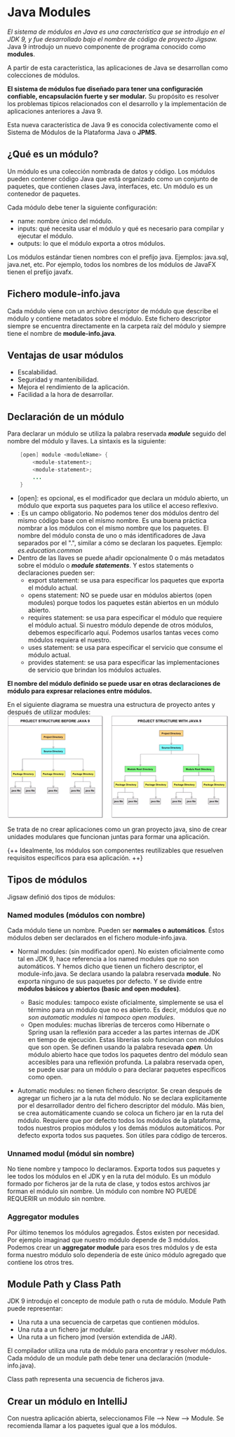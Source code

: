 # Java Modules

_El sistema de módulos en Java es una característica que se introdujo en el JDK 9, y fue desarrollado bajo el nombre de código de proyecto Jigsaw._ Java 9 introdujo un nuevo componente de programa conocido como **modules**.

A partir de esta característica, las aplicaciones de Java se desarrollan como colecciones de módulos.

**El sistema de módulos fue diseñado para tener una configuración confiable, encapsulación fuerte y ser modular.** Su propósito es resolver los problemas típicos relacionados con el desarrollo y la implementación de aplicaciones anteriores a Java 9.

Esta nueva característica de Java 9 es conocida colectivamente como el Sistema de Módulos de la Plataforma Java o **JPMS**.

## ¿Qué es un módulo?

Un módulo es una colección nombrada de datos y código. Los módulos pueden contener código Java que está organizado como un conjunto de paquetes, que contienen clases Java, interfaces, etc.
Un módulo es un contenedor de paquetes.

Cada módulo debe tener la siguiente configuración:
- name: nombre único del módulo.
- inputs: qué necesita usar el módulo y qué es necesario para compilar y ejecutar el módulo.
- outputs: lo que el módulo exporta a otros módulos.

Los módulos estándar tienen nombres con el prefijo java. Ejemplos: java.sql, java.net, etc.
Por ejemplo, todos los nombres de los módulos de JavaFX tienen el prefijo javafx.

## Fichero module-info.java

Cada módulo viene con un archivo descriptor de módulo que describe el módulo y contiene metadatos sobre el módulo. Este fichero descriptor siempre se encuentra directamente en la carpeta raíz del módulo y siempre tiene el nombre de **module-info.java**.

## Ventajas de usar módulos

- Escalabilidad.
- Seguridad y mantenibilidad. 
- Mejora el rendimiento de la aplicación.
- Facilidad a la hora de desarrollar.

## Declaración de un módulo

Para declarar un módulo se utiliza la palabra reservada **_module_** seguido del nombre del módulo y llaves. La sintaxis es la siguiente:

```java
    [open] module <moduleName> {
        <module-statement>;
        <module-statement>;
        ...
    }
```

- [open]: es opcional, es el modificador que declara un módulo abierto, un módulo que exporta sus paquetes para los utilice el acceso reflexivo.
- <moduleName>: Es un campo obligatorio. No podemos tener dos módulos dentro del mismo código base con el mismo nombre. Es una buena práctica nombrar a los módulos con el mismo nombre que los paquetes. El nombre del módulo consta de uno o más identificadores de Java separados por el ".", similar a cómo se declaran los paquetes. Ejemplo: _es.education.common_
- Dentro de las llaves se puede añadir opcionalmente 0 o más metadatos sobre el módulo o **_module statements_**. Y estos statements o declaraciones pueden ser:
    - export statement: se usa para especificar los paquetes que exporta el módulo actual.
    - opens statement: NO se puede usar en módulos abiertos (open modules) porque todos los paquetes están abiertos en un módulo abierto.
    - requires statement: se usa para especificar el módulo que requiere el módulo actual. Si nuestro módulo depende de otros módulos, debemos especificarlo aquí. Podemos usarlos tantas veces como módulos requiera el nuestro.
    - uses statement: se usa para especificar el servicio que consume el módulo actual.
    - provides statement: se usa para especificar las implementaciones de servicio que brindan los módulos actuales.


**El nombre del módulo definido se puede usar en otras declaraciones de módulo para expresar relaciones entre módulos.**

En el siguiente diagrama se muestra una estructura de proyecto antes y después de utilizar modules:
![modules](../img/ud5/projectstructure.png)

Se trata de no crear aplicaciones como un gran proyecto java, sino de crear unidades modulares que funcionan juntas para formar una aplicación.

{++ Idealmente, los módulos son componentes reutilizables que resuelven requisitos específicos para esa aplicación. ++}

## Tipos de módulos

Jigsaw definió dos tipos de módulos:

### Named modules (módulos con nombre)

Cada módulo tiene un nombre. Pueden ser **normales o automáticos**. 
Éstos módulos deben ser declarados en el fichero module-info.java.

- Normal modules: (sin modificador open). No existen oficialmente como tal en JDK 9, hace referencia a los named modules que no son automáticos. Y hemos dicho que tienen un fichero descriptor, el module-info.java. Se declara usando la palabra reservada **module**. No exporta ninguno de sus paquetes por defecto. Y se divide entre **módulos básicos y abiertos (basic and open modules)**.
    - Basic modules: tampoco existe oficialmente, simplemente se usa el término para un módulo que no es abierto. Es decir, módulos que _no son automatic modules ni tampoco open modules_.
    - Open modules:  muchas librerías de terceros como Hibernate o Spring usan la reflexión para acceder a las partes internas de JDK en tiempo de ejecución. Estas librerías solo funcionan con módulos que son open. Se definen usando la palabra resevada **_open_**. Un módulo abierto hace que todos los paquetes dentro del módulo sean accesibles para una reflexión profunda. La palabra reservada open, se puede usar para un módulo o para declarar paquetes específicos como open.

- Automatic modules: no tienen fichero descriptor. Se crean después de agregar un fichero jar a la ruta del módulo. No se declara explícitamente por el desarrollador dentro del fichero descriptor del módulo. Más bien, se crea automáticamente cuando se coloca un fichero jar en la ruta del módulo. Requiere que por defecto todos los módulos de la plataforma, todos nuestros propios módulos y los demás módulos automáticos. Por defecto exporta todos sus paquetes. Son útiles para código de terceros.

### Unnamed modul (módul sin nombre)

No tiene nombre y tampoco lo declaramos. Exporta todos sus paquetes y lee todos los módulos en el JDK y en la ruta del módulo. Es un módulo formado por ficheros jar de la ruta de clase, y todos estos archivos jar forman el módulo sin nombre.
Un módulo con nombre NO PUEDE REQUERIR un módulo sin nombre.

### Aggregator modules

Por último tenemos los módulos agregados. Éstos existen por necesidad. Por ejemplo imaginad que nuestro módulo depende de 3 módulos. Podemos crear un **aggregator module** para esos tres módulos y de esta forma nuestro módulo solo dependería de este único módulo agregado que contiene los otros tres.

## Module Path y Class Path

JDK 9 introdujo el concepto de module path o ruta de módulo.
Module Path puede representar:

- Una ruta a una secuencia de carpetas que contienen módulos.
- Una ruta a un fichero jar modular.
- Una ruta a un fichero jmod (versión extendida de JAR).

El compilador utiliza una ruta de módulo para encontrar y resolver módulos. Cada módulo de un module path debe tener una declaración (module-info.java).

Class path representa una secuencia de ficheros java.

## Crear un módulo en IntelliJ

Con nuestra aplicación abierta, seleccionamos File --> New --> Module.
Se recomienda llamar a los paquetes igual que a los módulos.